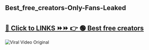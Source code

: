 
 ## Best_free_creators-Only-Fans-Leaked

# <h2><a href="https://clipsfans.com/Best_free_creators&ref=git">🔗 Click to LINKS ⏩⏩ 👉 🟢 Best free creators </a></h2>

<a href="https://clipsfans.com/Best_free_creators&ref=git" rel="nofollow" data-target="animated-image.originalLink"><img src="https://i.ibb.co.com/xMMVF88/686577567.gif" alt="Viral Video Original" style="max-width: 100%; display: inline-block;" data-target="animated-image.originalImage"></a>
